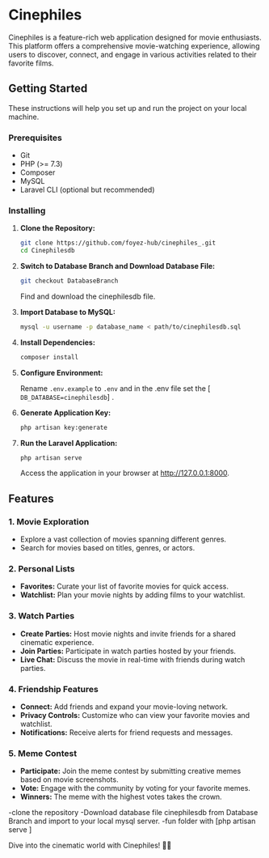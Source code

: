 # Cinephiles

Cinephiles is a feature-rich web application designed for movie enthusiasts. This platform offers a comprehensive movie-watching experience, allowing users to discover, connect, and engage in various activities related to their favorite films.

## Getting Started

These instructions will help you set up and run the project on your local machine.

### Prerequisites

- Git
- PHP (>= 7.3)
- Composer
- MySQL
- Laravel CLI (optional but recommended)

### Installing

1. **Clone the Repository:**

    ```bash
    git clone https://github.com/foyez-hub/cinephiles_.git
    cd Cinephilesdb
    ```

2. **Switch to Database Branch and Download Database File:**

    ```bash
    git checkout DatabaseBranch
    ```

    Find and download the cinephilesdb file.

3. **Import Database to MySQL:**

    ```bash
    mysql -u username -p database_name < path/to/cinephilesdb.sql
    ```

4. **Install Dependencies:**

    ```bash
    composer install
    ```

5. **Configure Environment:**

    Rename `.env.example` to `.env` and in the  .env file  set  the [ ` DB_DATABASE=cinephilesdb `] .

6. **Generate Application Key:**

    ```bash
    php artisan key:generate
    ```

7. **Run the Laravel Application:**

    ```bash
    php artisan serve
    ```

    Access the application in your browser at http://127.0.0.1:8000.



## Features

### 1. **Movie Exploration**
   - Explore a vast collection of movies spanning different genres.
   - Search for movies based on titles, genres, or actors.

### 2. **Personal Lists**
   - **Favorites:** Curate your list of favorite movies for quick access.
   - **Watchlist:** Plan your movie nights by adding films to your watchlist.

### 3. **Watch Parties**
   - **Create Parties:** Host movie nights and invite friends for a shared cinematic experience.
   - **Join Parties:** Participate in watch parties hosted by your friends.
   - **Live Chat:** Discuss the movie in real-time with friends during watch parties.

### 4. **Friendship Features**
   - **Connect:** Add friends and expand your movie-loving network.
   - **Privacy Controls:** Customize who can view your favorite movies and watchlist.
   - **Notifications:** Receive alerts for friend requests and messages.

### 5. **Meme Contest**
   - **Participate:** Join the meme contest by submitting creative memes based on movie screenshots.
   - **Vote:** Engage with the community by voting for your favorite memes.
   - **Winners:** The meme with the highest votes takes the crown.


-clone the repository
-Download database file cinephilesdb from Database Branch and import to your local mysql server.
-fun folder with [php artisan serve ]  



  
Dive into the cinematic world with Cinephiles! 🎥🍿
